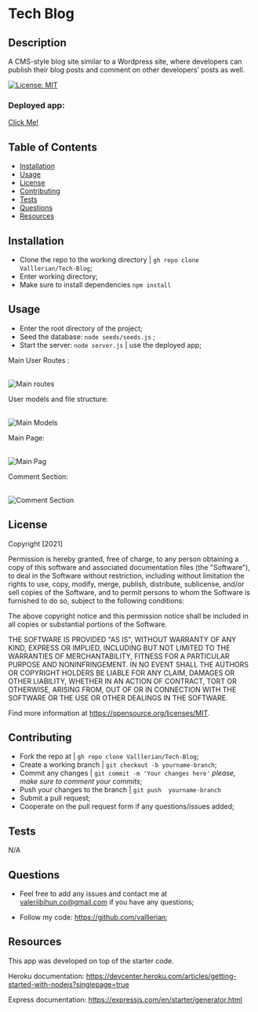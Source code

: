 # Tech Blog
 
## Description 
    
A CMS-style blog site similar to a Wordpress site, where developers can publish their blog posts and comment on other developers’ posts as well.

[![License: MIT](https://img.shields.io/badge/License-MIT-yellow.svg)](https://opensource.org/licenses/MIT)

<h3>Deployed app:</h3>
<a href="https://tranquil-refuge-78917.herokuapp.com/" target="_blank">Click Me!</a>
    
## Table of Contents
- [Installation](#installation)
- [Usage](#usage)
- [License](#license)
- [Contributing](#contributing)
- [Tests](#tests)
- [Questions](#questions)
- [Resources](#resources)
    
## Installation
    
- Clone the repo to the working directory | `gh repo clone Valllerian/Tech-Blog`;
- Enter working directory;
- Make sure to install dependencies `npm install`
    
## Usage 
    
- Enter the root directory of the project; 
- Seed the database:  `node seeds/seeds.js` ;
- Start the server:  `node server.js`  |  use the deployed app;


Main User Routes :

<br>
<img alt="Main routes" src="assets/images/image01.jpg" />
<br>

User models and file structure: 

<br>
<img alt="Main Models" src="assets/images/image02.jpg" />
<br>

Main Page:

<br>
<img alt="Main Pag" src="assets/images/image03.jpg" />
<br>

Comment Section: 

<br>
<img alt="Comment Section" src="assets/images/image04.jpg" />
<br>


## License
    


Copyright [2021] 

Permission is hereby granted, free of charge, to any person obtaining a copy of this software and associated documentation files (the "Software"), to deal in the Software without restriction, including without limitation the rights to use, copy, modify, merge, publish, distribute, sublicense, and/or sell copies of the Software, and to permit persons to whom the Software is furnished to do so, subject to the following conditions:

The above copyright notice and this permission notice shall be included in all copies or substantial portions of the Software.

THE SOFTWARE IS PROVIDED "AS IS", WITHOUT WARRANTY OF ANY KIND, EXPRESS OR IMPLIED, INCLUDING BUT NOT LIMITED TO THE WARRANTIES OF MERCHANTABILITY, FITNESS FOR A PARTICULAR PURPOSE AND NONINFRINGEMENT. IN NO EVENT SHALL THE AUTHORS OR COPYRIGHT HOLDERS BE LIABLE FOR ANY CLAIM, DAMAGES OR OTHER LIABILITY, WHETHER IN AN ACTION OF CONTRACT, TORT OR OTHERWISE, ARISING FROM, OUT OF OR IN CONNECTION WITH THE SOFTWARE OR THE USE OR OTHER DEALINGS IN THE SOFTWARE.

Find more information at https://opensource.org/licenses/MIT.
    
## Contributing
    
- Fork the repo at | `gh repo clone Valllerian/Tech-Blog`;
- Create a working branch | `git checkout -b yourname-branch`;
- Commit any changes | `git commit -m 'Your changes here'`  *please, make sure to comment your commits*;
- Push your changes to the branch | `git push  yourname-branch`
- Submit a pull request;
- Cooperate on the pull request form if any questions/issues added;
    
## Tests
    
N/A


    
## Questions
    
- Feel free to add any issues and contact me at valeriibihun.co@gmail.com if you have any questions;

- Follow my code: https://github.com/valllerian;


## Resources

This app was developed on top of the starter code.

Heroku documentation:
https://devcenter.heroku.com/articles/getting-started-with-nodejs?singlepage=true

Express documentation:
https://expressjs.com/en/starter/generator.html
